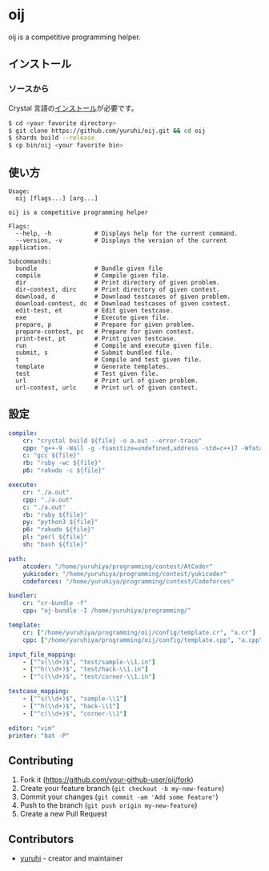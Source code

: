 # oij

oij is a competitive programming helper.

## インストール

### ソースから

Crystal 言語の[インストール](https://ja.crystal-lang.org/install/)が必要です。

```sh
$ cd <your favorite directory>
$ git clone https://github.com/yuruhi/oij.git && cd oij
$ shards build --release
$ cp bin/oij <your favorite bin>
```

## 使い方

```
Usage:
  oij [flags...] [arg...]

oij is a competitive programming helper

Flags:
  --help, -h            # Displays help for the current command.
  --version, -v         # Displays the version of the current application.

Subcommands:
  bundle                # Bundle given file
  compile               # Compile given file.
  dir                   # Print directory of given problem.
  dir-contest, dirc     # Print directory of given contest.
  download, d           # Download testcases of given problem.
  download-contest, dc  # Download testcases of given contest.
  edit-test, et         # Edit given testcase.
  exe                   # Execute given file.
  prepare, p            # Prepare for given problem.
  prepare-contest, pc   # Prepare for given contest.
  print-test, pt        # Print given testcase.
  run                   # Compile and execute given file.
  submit, s             # Submit bundled file.
  t                     # Compile and test given file.
  template              # Generate templates.
  test                  # Test given file.
  url                   # Print url of given problem.
  url-contest, urlc     # Print url of given contest.
```

## 設定

```yaml
compile:
    cr: "crystal build ${file} -o a.out --error-trace"
    cpp: "g++-9 -Wall -g -fsanitize=undefined,address -std=c++17 -Wfatal-errors ${file}"
    c: "gcc ${file}"
    rb: "ruby -wc ${file}"
    p6: "rakudo -c ${file}"

execute:
    cr: "./a.out"
    cpp: "./a.out"
    c: "./a.out"
    rb: "ruby ${file}"
    py: "python3 ${file}"
    p6: "rakudo ${file}"
    pl: "perl ${file}"
    sh: "bash ${file}"

path:
    atcoder: "/home/yuruhiya/programming/contest/AtCoder"
    yukicoder: "/home/yuruhiya/programming/contest/yukicoder"
    codeforces: "/home/yuruhiya/programming/contest/Codeforces"

bundler:
    cr: "cr-bundle -f"
    cpp: "oj-bundle -I /home/yuruhiya/programming/"

template:
    cr: ["/home/yuruhiya/programming/oij/config/template.cr", "a.cr"]
    cpp: ["/home/yuruhiya/programming/oij/config/template.cpp", "a.cpp"]

input_file_mapping:
    - ["^s(\\d+)$", "test/sample-\\1.in"]
    - ["^h(\\d+)$", "test/hack-\\1.in"]
    - ["^c(\\d+)$", "test/corner-\\1.in"]

testcase_mapping:
    - ["^s(\\d+)$", "sample-\\1"]
    - ["^h(\\d+)$", "hack-\\1"]
    - ["^c(\\d+)$", "corner-\\1"]

editor: "vim"
printer: "bat -P"
```

## Contributing

1. Fork it (<https://github.com/your-github-user/oij/fork>)
2. Create your feature branch (`git checkout -b my-new-feature`)
3. Commit your changes (`git commit -am 'Add some feature'`)
4. Push to the branch (`git push origin my-new-feature`)
5. Create a new Pull Request

## Contributors

-   [yuruhi](https://github.com/your-github-user) - creator and maintainer
